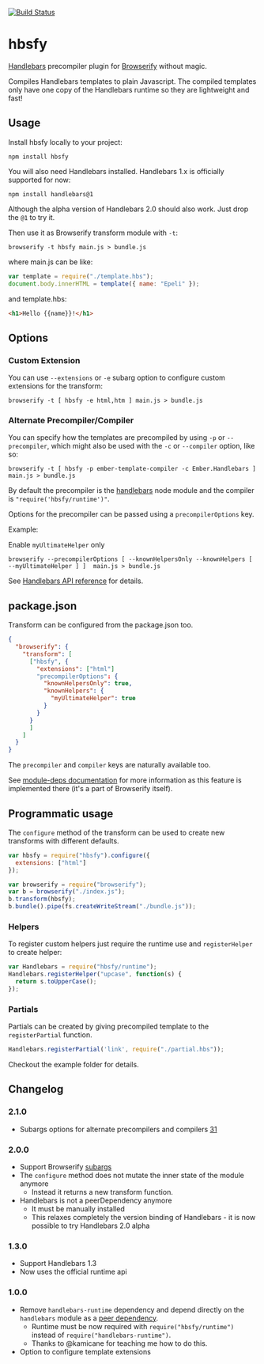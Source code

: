 [![Build Status](https://travis-ci.org/epeli/node-hbsfy.png?branch=master)](https://travis-ci.org/epeli/node-hbsfy)

# hbsfy

[Handlebars][] precompiler plugin for [Browserify][] without magic.

Compiles Handlebars templates to plain Javascript. The compiled templates only
have one copy of the Handlebars runtime so they are lightweight and fast!

## Usage

Install hbsfy locally to your project:

    npm install hbsfy

You will also need Handlebars installed. Handlebars 1.x is officially supported
for now:

    npm install handlebars@1

Although the alpha version of Handlebars 2.0 should also work. Just drop the
`@1` to try it.

Then use it as Browserify transform module with `-t`:

    browserify -t hbsfy main.js > bundle.js

where main.js can be like:

```javascript
var template = require("./template.hbs");
document.body.innerHTML = template({ name: "Epeli" });
```

and template.hbs:

```html
<h1>Hello {{name}}!</h1>
```

## Options

### Custom Extension

You can use `--extensions` or `-e` subarg option to configure custom extensions
for the transform:

    browserify -t [ hbsfy -e html,htm ] main.js > bundle.js

### Alternate Precompiler/Compiler

You can specify how the templates are precompiled by using `-p` or `--precompiler`, which
might also be used with the `-c` or `--compiler` option, like so:

    browserify -t [ hbsfy -p ember-template-compiler -c Ember.Handlebars ] main.js > bundle.js

By default the precompiler is the [handlebars](https://www.npmjs.org/package/handlebars) node module
and the compiler is `"require('hbsfy/runtime')"`.

Options for the precompiler can be passed using a `precompilerOptions` key.

Example:

Enable `myUltimateHelper` only

    browserify --precompilerOptions [ --knownHelpersOnly --knownHelpers [ --myUltimateHelper ] ]  main.js > bundle.js

See [Handlebars API reference](http://handlebarsjs.com/reference.html) for
details.

## package.json

Transform can be configured from the package.json too.

```json
{
  "browserify": {
    "transform": [
      ["hbsfy", {
        "extensions": ["html"]
        "precompilerOptions": {
          "knownHelpersOnly": true,
          "knownHelpers": {
            "myUltimateHelper": true
          }
        }
      }
      ]
    ]
  }
}
```

The `precompiler` and `compiler` keys are naturally available too.

See [module-deps
documentation](https://github.com/substack/module-deps#packagejson-transformkey)
for more information as this feature is implemented there (it's a part of
Browserify itself).

## Programmatic usage

The `configure` method of the transform can be used to create new transforms
with different defaults.

```javascript
var hbsfy = require("hbsfy").configure({
  extensions: ["html"]
});

var browserify = require("browserify");
var b = browserify("./index.js");
b.transform(hbsfy);
b.bundle().pipe(fs.createWriteStream("./bundle.js"));
```

### Helpers

To register custom helpers just require the runtime use and `registerHelper` to
create helper:

```javascript
var Handlebars = require("hbsfy/runtime");
Handlebars.registerHelper("upcase", function(s) {
  return s.toUpperCase();
});
```

### Partials

Partials can be created by giving precompiled template to the `registerPartial`
function.

```javascript
Handlebars.registerPartial('link', require("./partial.hbs"));
```

Checkout the example folder for details.


## Changelog

### 2.1.0

  - Subargs options for alternate precompilers and compilers [31](https://github.com/epeli/node-hbsfy/pull/31)

### 2.0.0

  - Support Browserify [subargs](https://github.com/substack/node-browserify/blob/5cbf55a4397f300df69be574b59f3f30ac01b9c2/bin/advanced.txt#L81-L90)
  - The `configure` method does not mutate the inner state of the  module
    anymore
    - Instead it returns a new transform function.
  - Handlebars is not a peerDependency anymore
    - It must be manually installed
    - This relaxes completely the version binding of Handlebars - it is now possible to try Handlebars 2.0 alpha

### 1.3.0

  - Support Handlebars 1.3
  - Now uses the official runtime api

### 1.0.0

  - Remove `handlebars-runtime` dependency and depend directly on
    the `handlebars` module as a [peer dependency][].
    - Runtime must be now required with `require("hbsfy/runtime")` instead of
      `require("handlebars-runtime")`.
    - Thanks to @kamicane for teaching me how to do this.
  - Option to configure template extensions


[Handlebars]: http://handlebarsjs.com/
[Browserify]: https://github.com/substack/node-browserify
[peer dependency]: http://blog.nodejs.org/2013/02/07/peer-dependencies/
